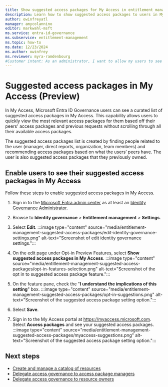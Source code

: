 ```yaml
---
title: Show suggested access packages for My Access in entitlement management (preview)
description: Learn how to show suggested access packages to users in My Access so they can quickly find the most relevant access packages
author: owinfreyatl
manager: amycolannino
editor: markwahl-msft
ms.service: entra-id-governance
ms.subservice: entitlement-management
ms.topic: how-to
ms.date: 12/23/2024
ms.author: owinfrey
ms.reviewer: myra-ramdenbourg
#Customer intent: As an administrator, I want to allow my users to see the access packages that are most relevant to them.
---
```


# Suggested access packages in My Access (Preview)

In My Access, Microsoft Entra ID Governance users can see a curated list of suggested access packages in My Access. This capability allows users to quickly view the most relevant access packages for them based off their peers' access packages and previous requests without scrolling through all their available access packages.

The suggested access packages list is created by finding people related to the user (manager, direct reports, organization, team members) and recommending access packages based on what the users’ peers have. The user is also suggested access packages that they previously owned.

## Enable users to see their suggested access packages in My Access

Follow these steps to enable suggested access packages in My Access.

1. Sign in to the [Microsoft Entra admin center](https://entra.microsoft.com) as at least an [Identity Governance Administrator](../identity/role-based-access-control/permissions-reference.md#identity-governance-administrator).

1. Browse to **Identity governance** > **Entitlement management** > **Settings**.

1. Select **Edit**.
    :::image type="content" source="media/entitlement-management-suggested-access-packages/edit-identity-governance-settings.png" alt-text="Screenshot of edit identity governance settings.":::
1. On the edit page under Opt-in Preview Features, select **Show suggested access packages in My Access**. 
    :::image type="content" source="media/entitlement-management-suggested-access-packages/opt-in-features-selection.png" alt-text="Screenshot of the opt in to suggested access package feature.":::
1. On the feature pane, check the "**I understand the implications of this setting**" box.
    :::image type="content" source="media/entitlement-management-suggested-access-packages/opt-in-suggestions.png" alt-text="Screenshot of the suggested access package setting option.":::
1. Select **Save**.
1. Sign in to the My Access portal at https://myaccess.microsoft.com. Select **Access packages** and see your suggested access packages.
    :::image type="content" source="media/entitlement-management-suggested-access-packages/myaccess-suggestions.png" alt-text="Screenshot of the suggested access package setting option.":::

## Next steps

- [Create and manage a catalog of resources](entitlement-management-catalog-create.md)
- [Delegate access governance to access package managers](entitlement-management-delegate-managers.md)
- [Delegate access governance to resource owners](entitlement-management-delegate.md)
